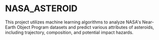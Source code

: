 # NASA_ASTEROID
This project utilizes machine learning algorithms to analyze NASA's Near-Earth Object Program datasets and predict various attributes of asteroids, including trajectory, composition, and potential impact hazards.
